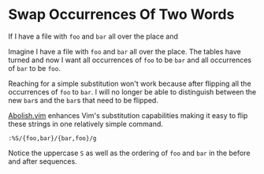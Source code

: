 # Swap Occurrences Of Two Words

If I have a file with `foo` and `bar` all over the place and 

Imagine I have a file with `foo` and `bar` all over the place. The tables
have turned and now I want all occurrences of `foo` to be `bar` and all
occurrences of `bar` to be `foo`.

Reaching for a simple substitution won't work because after flipping all the
occurrences of `foo` to `bar`. I will no longer be able to distinguish
between the new `bar`s and the `bar`s that need to be flipped.

[Abolish.vim](https://github.com/tpope/vim-abolish) enhances Vim's
substitution capabilities making it easy to flip these strings in one
relatively simple command.

```
:%S/{foo,bar}/{bar,foo}/g
```

Notice the uppercase `S` as well as the ordering of `foo` and `bar` in the before
and after sequences.
